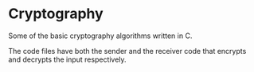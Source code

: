 # Cryptography
Some of the basic cryptography algorithms written in C.

The code files have both the sender and the receiver code that encrypts and decrypts the input respectively. 
